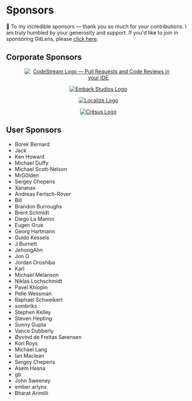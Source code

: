 # Sponsors

&#x1f496; To my incredible sponsors &mdash; thank you so much for your contributions. I am truly humbled by your generosity and support. If you'd like to join in sponsoring GitLens, please [click here](https://gitlens.amod.io/#sponsor).

## Corporate Sponsors

<p align="center" style="margin: 1em 10%">
  <a title="Try CodeStream &mdash; Pull Requests and Code Reviews in your IDE" href="https://sponsorlink.codestream.com/?utm_source=vscmarket&utm_medium=banner&utm_campaign=gitlens"><img src="https://alt-images.codestream.com/codestream_logo_gitlens_vscmarket.png" alt="CodeStream Logo &mdash; Pull Requests and Code Reviews in your IDE"/></a>

<p align="center" style="margin: 1em 10%">
  <a title="Visit Embark Studios" href="https://embark-studios.com"><img src="https://raw.githubusercontent.com/eamodio/vscode-gitlens/main/images/docs/sponsors/embark-studios_dark.png" alt="Embark Studios Logo"/></a>
</p>

<p align="center" style="margin: 1em 10%">
  <a title="Visit Localize" href="https://localizejs.com"><img src="https://raw.githubusercontent.com/eamodio/vscode-gitlens/main/images/docs/sponsors/localize_dark.png" alt="Localize Logo"/></a>
</p>

<p align="center" style="margin: 1em 10%">
  <a title="Visit Crésus" href="https://cresus.ch"><img src="https://raw.githubusercontent.com/eamodio/vscode-gitlens/main/images/docs/sponsors/cresus.png" alt="Crésus Logo"/></a>
</p>

## User Sponsors

- Borek Bernard
- Jack
- Ken Howard
- Michael Duffy
- Michael Scott-Nelson
- MrG0lden
- Sergey Cheperis
- Xananax
- Andreas Fertsch-Röver
- Bill
- Brandon Burroughs
- Brent Schmidt
- Diego La Manno
- Eugen Grue
- Georg Hartmann
- Guido Kessels
- J Burnett
- JehongAhn
- Jon G
- Jordan Oroshiba
- Karl
- Michael Melanson
- Niklas Lochschmidt
- Pavel Khlopin
- Pelle Wessman
- Raphael Schweikert
- sombriks
- Stephen Kelley
- Steven Hepting
- Sunny Gupta
- Vance Dubberly
- Øyvind de Freitas Sørensen
- Kori Roys
- Michael Lang
- Ian Maclean
- Sergey Cheperis
- Asem Hasna
- gb
- John Sweeney
- ember arlynx
- Bharat Arimilli
